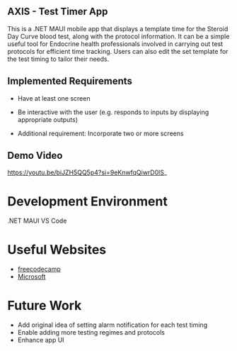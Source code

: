 ## AXIS - Test Timer App

This is a .NET MAUI mobile app that displays a template time for the Steroid Day Curve blood test, along with the protocol information. It can be a simple useful tool for Endocrine health professionals involved in carrying out test protocols for efficient time tracking. Users can also edit the set template for the test timing to tailor their needs. 

## Implemented Requirements
- Have at least one screen

- Be interactive with the user (e.g. responds to inputs by displaying appropriate outputs)

- Additional requirement: Incorporate two or more screens

## Demo Video
https://youtu.be/biJZH5QQ5p4?si=9eKnwfqQiwrD0lS_

# Development Environment
.NET MAUI 
VS Code

# Useful Websites

* [freecodecamp](https://www.freecodecamp.org/news/learn-net-maui-for-cross-platform-apps/)
* [Microsoft](https://dotnet.microsoft.com/en-us/apps/maui)

# Future Work

- Add original idea of setting alarm notification for each test timing
- Enable adding more testing regimes and protocols
- Enhance app UI 
